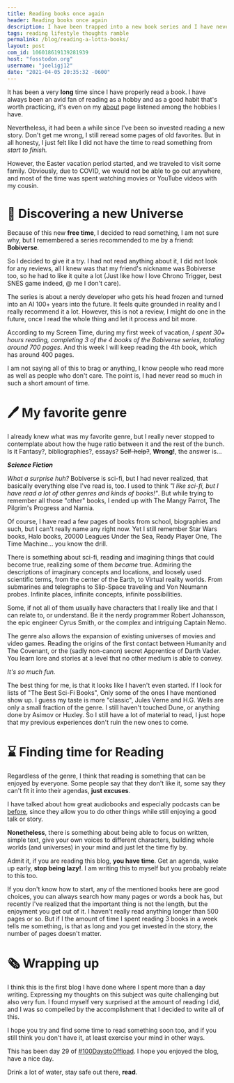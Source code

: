 ```yaml
---
title: Reading books once again 
header: Reading books once again 
description: I have been trapped into a new book series and I have never read so much in years. My favorite genre and some related thoughts 
tags: reading lifestyle thoughts ramble 
permalink: /blog/reading-a-lotta-books/ 
layout: post 
com_id: 106018619139281939
host: "fosstodon.org"
username: "joeligj12"
date: "2021-04-05 20:35:32 -0600" 
--- 
```


It has been a very **long** time since I have properly read a book. I have always been an avid fan of reading as a hobby and as a good habit that's worth practicing, it's even on my [about](/about) page listened among the hobbies I have.

Nevertheless, it had been a while since I've been so invested reading a new story. Don't get me wrong, I still reread some pages of old favorites. But in all honesty, I just felt like I did not have the time to read something from *start to finish.*

However, the Easter vacation period started, and we traveled to visit some family. Obviously, due to COVID, we would not be able to go out anywhere, and most of the time was spent watching movies or YouTube videos with my cousin.

# 🚀 Discovering a new Universe

Because of this new **free time**, I decided to read something, I am not sure why, but I remembered a series recommended to me by a friend: **Bobiverse**. 

So I decided to give it a try. I had not read anything about it, I did not look for any reviews, all I knew was that my friend's nickname was Bobiverse too, so he had to like it quite a lot (Just like how I love Chrono Trigger, best SNES game indeed, @ me I don't care).

The series is about a nerdy developer who gets his head frozen and turned into an AI 100+ years into the future. It feels quite grounded in reality and I really recommend it a lot. However, this is not a review, I might do one in the future, once I read the whole thing and let it process and bit more.

According to my Screen Time, during my first week of vacation, *I spent 30+ hours reading, completing 3 of the 4 books of the Bobiverse series, totaling around 700 pages*. And this week I will keep reading the 4th book, which has around 400 pages. 

I am not saying all of this to brag or anything, I know people who read more as well as people who don't care. The point is, I had never read so much in such a short amount of time.

# 🖊️ My favorite genre

I already knew what was my favorite genre, but I really never stopped to contemplate about how the huge ratio between it and the rest of the bunch. Is it Fantasy?, bibliographies?, essays? ~~Self-help?~~, **Wrong!**, the answer is...

_**Science Fiction**_


*What a surprise huh?* Bobiverse is sci-fi, but I had never realized, that basically everything else I've read is, too. I used to think *"I like sci-fi, but I have read a lot of other genres and kinds of books!"*. But while trying to remember all those "other" books, I ended up with The Mangy Parrot, The Pilgrim's Progress and Narnia.

Of course, I have read a few pages of books from school, biographies and such, but I can't really name any right now. Yet I still remember Star Wars books, Halo books, 20000 Leagues Under the Sea, Ready Player One, The Time Machine... you  know the drill.

There is something about sci-fi, reading and imagining things that could become true, realizing some of them *became* true. Admiring the descriptions of imaginary concepts and locations, and loosely used scientific terms, from the center of the Earth, to Virtual reality worlds. From submarines and telegraphs to Slip-Space traveling and Von Neumann probes. Infinite places, infinite concepts, infinite possibilities. 

Some, if not all of them usually have characters that I really like and that I can relate to, or understand. Be it the nerdy programmer Robert Johansson, the epic engineer Cyrus Smith, or the complex and intriguing Captain Nemo. 

The genre also allows the expansion of existing universes of movies and video games. Reading the origins of the first contact between Humanity and The Covenant, or the (sadly non-canon) secret Apprentice of Darth Vader. You learn lore and stories at a level that no other medium is able to convey.

*It's so much fun.*

The best thing for me, is that it looks like I haven't even started. If I look for lists of "The Best Sci-Fi Books", Only some of the ones I have mentioned show up. I guess my taste is more "classic", Jules Verne and H.G. Wells are only a small fraction of the genre. I still haven't touched Dune, or anything done by Asimov or Huxley. So I still have a lot of material to read, I just hope that my previous experiences don't ruin the new ones to come.




# ⌛ Finding time for Reading

Regardless of the genre, I think that reading is something that can be enjoyed by everyone. Some people say that they don't like it, some say they can't fit it into their agendas, **just excuses**.

I have talked about how great audiobooks and especially podcasts can be [before](/blog/antenna-podcasts), since they allow you to do other things while still enjoying a good talk or story. 

**Nonetheless**, there is something about being able to focus on written, simple text, give your own voices to different characters, building whole worlds (and universes) in your mind and just let the time fly by.

Admit it, if you are reading this blog, **you have time**. Get an agenda, wake up early, **stop being lazy!**. I am writing this to myself but you probably relate to this too.

If you don't know how to start, any of the mentioned books here are good choices, you can always search how many pages or words a book has, but recently I've realized that the important thing is not the length, but the enjoyment you get out of it. I haven't really read anything longer than 500 pages or so. But if I the amount of time I spent reading 3 books in a week tells me something, is that as long and you get invested in the story, the number of pages doesn't matter.

# 🗞 Wrapping up

I think this is the first blog I have done where I spent more than a day writing. Expressing my thoughts on this subject was quite challenging but also very fun. I found myself very surprised at the amount of reading I did, and I was so compelled by the accomplishment that I decided to write all of this. 

I hope you try and find some time to read something soon too, and if you still think you don't have it, at least exercise your mind in other ways.

This has been day 29 of [#100DaystoOffload](https://100DaystoOffload.com). I hope you enjoyed the blog, have a nice day.

Drink a lot of water, stay safe out there, **read**.
